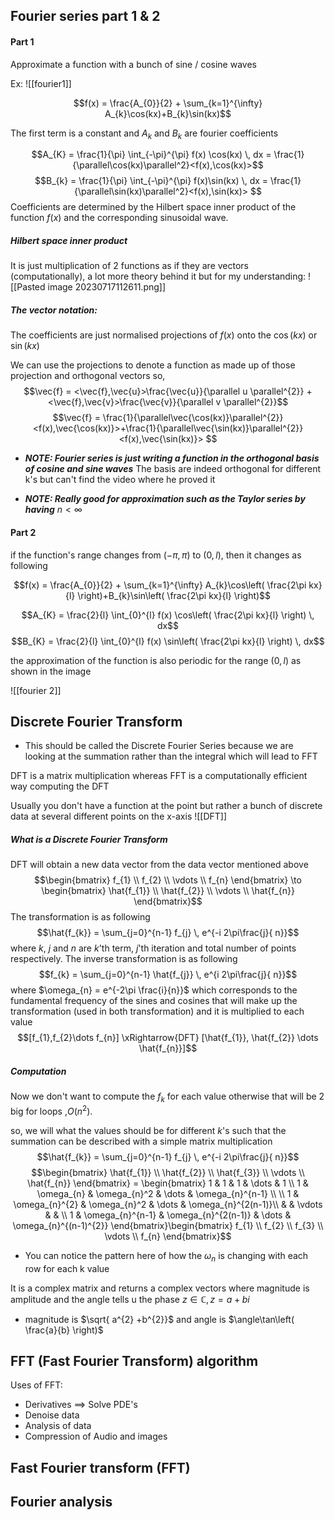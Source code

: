
## Fourier series part 1 & 2

#### Part 1
Approximate a function with a bunch of sine / cosine waves

Ex:
![[fourier1]]

$$f(x) = \frac{A_{0}}{2} + \sum_{k=1}^{\infty} A_{k}\cos(kx)+B_{k}\sin(kx)$$

The first term is a constant and $A_{k}$ and $B_{k}$ are fourier coefficients

$$A_{K} = \frac{1}{\pi} \int_{-\pi}^{\pi} f(x) \cos(kx) \, dx = \frac{1}{\parallel\cos(kx)\parallel^2}<f(x),\cos(kx)>$$
$$B_{k} = \frac{1}{\pi} \int_{-\pi}^{\pi} f(x)\sin(kx) \, dx = \frac{1}{\parallel\sin(kx)\parallel^2}<f(x),\sin(kx)> $$
Coefficients are determined by the Hilbert space inner product of the function $f(x)$ and the corresponding sinusoidal wave. 

##### Hilbert space inner product
It is just multiplication of 2 functions as if they are vectors (computationally), a lot more theory behind it but for my understanding:
![[Pasted image 20230717112611.png]]

##### ***The vector notation:***
The coefficients are just normalised projections of $f(x)$ onto the $\cos(kx)$ or $\sin(kx)$

We can use the projections to denote a function as made up of those projection and orthogonal vectors so,
$$\vec{f} = <\vec{f},\vec{u}>\frac{\vec{u}}{\parallel u \parallel^{2}} + <\vec{f},\vec{v}>\frac{\vec{v}}{\parallel v \parallel^{2}}$$
$$\vec{f} = \frac{1}{\parallel\vec{\cos(kx)}\parallel^{2}}<f(x),\vec{\cos(kx)}>+\frac{1}{\parallel\vec{\sin(kx)}\parallel^{2}}<f(x),\vec{\sin(kx)}> $$

  * ***NOTE: Fourier series is just writing a function in the orthogonal basis of cosine and sine waves***
The basis are indeed orthogonal for different k's but can't find the video where he proved it

* ***NOTE: Really good for approximation such as the Taylor series by having*** $n < \infty$



#### Part 2

if the function's range changes from $(-\pi, \pi)$ to $(0,l)$, then it changes as following

$$f(x) = \frac{A_{0}}{2} + \sum_{k=1}^{\infty} A_{k}\cos\left( \frac{2\pi kx}{l} \right)+B_{k}\sin\left( \frac{2\pi kx}{l} \right)$$

$$A_{K} = \frac{2}{l} \int_{0}^{l} f(x) \cos\left( \frac{2\pi kx}{l} \right) \, dx$$
$$B_{K} = \frac{2}{l} \int_{0}^{l} f(x) \sin\left( \frac{2\pi kx}{l} \right) \, dx$$

the approximation of the function is also periodic for the range $(0,l)$ as shown in the image

![[fourier 2]]



## Discrete Fourier Transform

* This should be called the Discrete Fourier Series because we are looking at the summation rather than the integral which will lead to FFT
 
DFT is a matrix multiplication whereas FFT is a computationally efficient way computing the DFT

Usually you don't have a function at the point but rather a bunch of discrete data at several different points on the x-axis
![[DFT]]

##### What is a Discrete Fourier Transform

DFT will obtain a new data vector from the data vector mentioned above
$$\begin{bmatrix}
f_{1} \\
f_{2} \\
\vdots \\
f_{n}
\end{bmatrix} \to \begin{bmatrix}
\hat{f_{1}} \\
\hat{f_{2}} \\
\vdots \\
\hat{f_{n}}
\end{bmatrix}$$
The transformation is as following
$$\hat{f_{k}} = \sum_{j=0}^{n-1} f_{j} \, e^{-i 2\pi\frac{j}{ n}}$$
where $k$, $j$ and $n$ are $k$'th term, $j$'th iteration and total number of points respectively. The inverse transformation is as following
$$f_{k} = \sum_{j=0}^{n-1} \hat{f_{j}} \, e^{i 2\pi\frac{j}{ n}}$$
where  $\omega_{n} = e^{-2\pi \frac{i}{n}}$ which corresponds to the fundamental frequency of the sines and cosines that will make up the transformation (used in both transformation) and it is  multiplied to each value
$$[f_{1},f_{2}\dots f_{n}] \xRightarrow{DFT} [\hat{f_{1}}, \hat{f_{2}} \dots \hat{f_{n}}]$$


##### Computation

Now we don't want to compute the $f_{k}$ for each value otherwise that will be 2 big for loops ,$O(n^2)$.

so, we will what the values should be for different $k$'s such that the summation can be described with a simple matrix multiplication
$$\hat{f_{k}} = \sum_{j=0}^{n-1} f_{j} \, e^{-i 2\pi\frac{j}{ n}}$$ $$\begin{bmatrix}
\hat{f_{1}} \\
\hat{f_{2}} \\
\hat{f_{3}} \\
\vdots \\
\hat{f_{n}}
\end{bmatrix} = 
\begin{bmatrix}
1 & 1 & 1 & \dots & 1 \\
1 & \omega_{n} & \omega_{n}^2 & \dots & \omega_{n}^{n-1} \\ \\
 1 & \omega_{n}^{2} & \omega_{n}^2 & \dots & \omega_{n}^{2(n-1)}\\ 
 &  &  \vdots &  &  \\
1 & \omega_{n}^{n-1}  & \omega_{n}^{2(n-1)} & \dots & \omega_{n}^{(n-1)^{2}}
\end{bmatrix}\begin{bmatrix}
f_{1} \\
f_{2} \\
f_{3} \\
\vdots \\
f_{n}
\end{bmatrix}$$
* You can notice the pattern here of how the $\omega_{n}$ is changing with each row for each k value

It is a complex matrix and returns a complex vectors where magnitude is amplitude and the angle tells u the phase $z \in \mathbb{C}, z = a+bi$
- magnitude is $\sqrt{ a^{2} +b^{2}}$ and angle is $\angle\tan\left( \frac{a}{b} \right)$

## FFT (Fast Fourier Transform) algorithm

Uses of FFT:
- Derivatives $\implies$ Solve PDE's
- Denoise data
- Analysis of data
- Compression of Audio and images

## Fast Fourier transform (FFT)

## Fourier analysis



